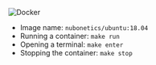 ![Docker](https://github.com/nubonetics/Containers/workflows/Docker/badge.svg)

- Image name: `nubonetics/ubuntu:18.04`
- Running a container: `make run`
- Opening a terminal: `make enter`
- Stopping the container: `make stop`
